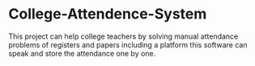 # College-Attendence-System
This project can help college teachers by solving manual attendance problems of registers and papers including a platform this software can speak and store the attendance one by one.
